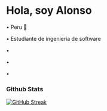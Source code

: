 # Hola, soy Alonso
• Peru 📍

• Estudiante de ingenieria de software

• 

•

•

### Github Stats 
 
[![GitHub Streak](https://github-readme-streak-stats.herokuapp.com?user=alonsolmz&theme=gotham)](https://git.io/streak-stats)
